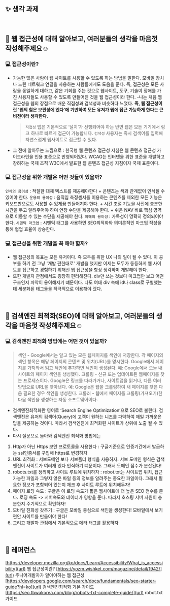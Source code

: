 ## ✨ 생각 과제

<br />

## 💎 웹 접근성에 대해 알아보고, 여러분들의 생각을 마음껏 작성해주제요☺️

### 💻 접근성이란?

- 가능한 많은 사람이 웹 사이트를 사용할 수 있도록 하는 방법을 말한다. 모바일 장치나 느린 네트워크 연결을 사용하는 사람들에게도 도움을 준다. 즉, 접근성은 모든 사람을 동일하게 대하고, 같은 기회를 주는 것으로 웹사이트, 도구, 기술이 장애를 가진 사용자들도 사용할 수 있도록 만들어진 것을 웹 접근성이라 한다. -나는 처음 웹 접근성을 웹의 장점으로 배운 직접성과 검색성과 비슷하다 느꼈다.
  **즉, 웹 접근성이란 '웹의 힘은 보편성에 있다'에 기반하여 모든 유저가 웹에 접근 가능하게 한다는 큰 비전이라 생각한다.**

  > `직접성`
  > 앱은 기본적으로 ‘설치’가 선행되어야 하는 반면 웹은 모든 기기에서 링크 하나로 빠르게 접근이 가능합니다.
  > `검색성`
  > 사용자는 즉시 검색어를 입력해 자연스럽게 웹사이트로 접근할 수 있다.

- 그 전에 알아두는 느낌으로 : 한국형 웹 콘텐츠 접근성 지침은 웹 콘텐츠 접근성 가이드라인을 인용 표준으로 반영되어있다. WCAG는 인터넷을 위한 표준을 개발하고 장려하는 국제 조직 W3C에서 발표한 웹 콘텐츠 접근성 지침이자 국제 표준이다.

### 💻 접근성을 위한 개발은 어떤 것들이 있을까?

`인식의 용이성` : 적절한 대체 텍스트를 제공해야한다 + 콘텐츠는 색과 관계없이 인식될 수 있어야 한다.
`운용의 용이성` : 움직임 측정센서를 이용하는 콘텐츠를 제외한 모든 기능은 키보드만으로도 사용할 수 있게끔 만들어져야 한다. + 시간 조절 기능을 사전에 충분한 시간을 두고 알려주어야 하며 연장 수단을 제공해야 한다. + 쉬운 NAV 바로 핵심 영역으로 이동할 수 있는 수단을 제공해야 한다.
`이해의 용이성` : 가독성이 명확히 정의되어야 한다.
`시맨틱 마크업` : 시맨틱 태그를 사용하면 SEO최적화와 의미론적인 마크업 작성을 통해 협업 효율이 상승한다.

### 💻 접근성을 위한 개발을 꼭 해야 할까?

- 웹 접근성의 목표는 모든 유저이다. 즉 모두를 위한 UX 나의 일이 될 수 있다. 이 공부를 하기 전 그냥 '개발 편한대로' 개발을 했지만 이제는 모두가 동등하게 웹 사이트를 접근하고 경험하기 위해선 웹 접근성을 항상 생각하며 개발해야 한다.
- 또한 개발자 관점에서도 굉장히 편리해진다. div만 쓰는 것보다 마크업만 보고 어떤 구조인지 파악이 용이해지기 떄문이다. 나도 여태 div 속에 id나 class로 구별했는데 세분화된 태그들을 적극적으로 이용해야 겠다.

<br />

## 💎 검색엔진 최적화(SEO)에 대해 알아보고, 여러분들의 생각을 마음껏 작성해주제요☺️

### 💻 검색엔진 최적화 방법에는 어떤 것이 있을까?

> 색인 - Google에서는 알고 있는 모든 웹페이지를 색인에 저장한다. 각 페이지의 색인 항목은 해당 페이지의 콘텐츠 및 위치(URL)를 명시한다. Google에서 페이지를 가져와서 읽고 색인에 추가하면 색인이 생성된다. 예: Google에서 오늘 내 사이트의 페이지 색인을 생성했다.
> 크롤링 - 신규 또는 업데이트된 웹페이지를 찾는 프로세스이다. Google은 링크를 따라가거나, 사이트맵을 읽거나, 다른 여러 방법으로 URL을 찾아낸다. 예: Google은 웹을 크롤링하여 새 페이지를 찾은 다음 필요한 경우 색인을 생성한다.
> 크롤러 - 웹에서 페이지를 크롤링(가져오기)한 다음 색인을 생성하는 자동 소프트웨어이다.

- 검색엔진최적화란 영어로 ‘Search Engine Optimization’으로 SEO로 불린다. 검색엔진은 유저의 검색어(Query)에 고객이 원하는 니즈를 파악하여 제일 가까운은 답을 제공하는 것이다. 따라서 검색엔진에 최적화된 사이트가 상위에 노출 될 수 있다.
- 다시 질문으로 돌아와 검색엔진 최적화 방법에는

1. Http가 아닌 Https 보안 프로토콜을 사용한다 : 구글기준으로 인증기간에서 발급하는 ssl인증서를 구입해 https로 변경하자
2. URL 최적화 : 서브도메인 보다 서브폴더 형식을 사용하자. 서브 도메인 형식은 검색엔진이 사이트가 여러개 있다 인식하기 떄문이다. 그래서 도메인 점수가 분산된다!
3. robots.txt를 정리하고 사이트 루트에 위치하자 : robot.txt는 사이트맵 위치, 접근 가능한 파일과 그렇지 않은 파일 등의 정보를 알려주는 중요한 파일이다. 그래서 필요한 정보가 포함되어 있는지 체크 후 사이트 루트에 위치해두자!
4. 페이지 로딩 속도 : 구글은 이 로딩 속도가 짧은 웹사이트에 더 높은 SEO 점수를 준다. 로딩 속도 -> 서버속도와 데이터가 영향을 준다. 따라서 호스팅 서버 자원이 충분한지 주기적으로 확인하자!
5. 모바일 친화성 갖추기 : 구글은 모바일 중심으로 색인을 생성한다! 모바일에서 보기 편안 사이트를 만들어야 한다!
6. 그리고 개발자 관점에서 기본적으로 메타 태그를 활용하자

<br />

## 🌈 레퍼런스

[https://developer.mozilla.org/ko/docs/Learn/Accessibility/What_is_accessibility](url) 웹 접근성이란?
[https://yozm.wishket.com/magazine/detail/1942/](url) 주니어개발자가 알아야하는 웹 접근성
[https://developers.google.com/search/docs/fundamentals/seo-starter-guide?hl=ko](url) 검색엔진최적화 기본 가이드
[https://seo.tbwakorea.com/blog/robots-txt-complete-guide/](url) robot.txt 가이드
